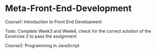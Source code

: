# Meta-Front-End-Development

Course1: Introduction to Front End Development 

Todo: Complete Week3 and Week4, check for the correct solution of the Excercise 2 to pass the assignment

Course2: Programming in JavaScript
